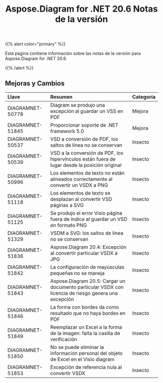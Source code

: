 ﻿---
title: Aspose.Diagram for .NET 20.6 Notas de la versión
type: docs
weight: 20
url: /es/net/aspose-diagram-for-net-20-6-release-notes/
---
{{% alert color="primary" %}} 

Esta página contiene información sobre las notas de la versión para Aspose.Diagram for .NET 20.6.

{{% /alert %}} 
## **Mejoras y Cambios**

|**Llave**|**Resumen**|**Categoría**|
|:- |:- |:- |
|DIAGRAMNET-50778|Diagram se produjo una excepción al guardar un VSS en PDF|Mejora|
|DIAGRAMNET-51845|Proporcionar soporte de .NET framework 5.0|Mejora|
|DIAGRAMNET-50537|VSD a conversión de PDF, los saltos de línea no se conservan|Insecto|
|DIAGRAMNET-50539|VSD a la conversión de PDF, los hipervínculos están fuera de lugar desde la posición original|Insecto|
|DIAGRAMNET-50996|Los elementos de texto no están alineados correctamente al convertir un VSDX a PNG|Insecto|
|DIAGRAMNET-51118|Los elementos de texto se desplazan al convertir VSD páginas a SVG|Insecto|
|DIAGRAMNET-51125|Se produjo el error Visio página fuera de índice al guardar un VSD en formato PNG|Insecto|
|DIAGRAMNET-51329|VSDM a SVG: los saltos de línea no se conservan|Insecto|
|DIAGRAMNET-51838|Aspose.Diagram 20.4: Excepción al convertir particular VSDX a JPG|Insecto|
|DIAGRAMNET-51842|La configuración de mayúsculas pequeñas no se maneja|Insecto|
|DIAGRAMNET-51843|Aspose.Diagram 20.5: Cargar un documento particular VSDX con licencia de riesgo genera una excepción|Insecto|
|DIAGRAMNET-51846|La forma con bordes da como resultado que no haya bordes en PDF|Insecto|
|DIAGRAMNET-51849|Reemplazar un Excel a la forma de la imagen: falta la casilla de verificación|Insecto|
|DIAGRAMNET-51850|No se puede eliminar la información personal del objeto de Excel en el Visio diagram|Insecto|
|DIAGRAMNET-51853|Excepción de referencia nula al convertir VSDX|Insecto|



